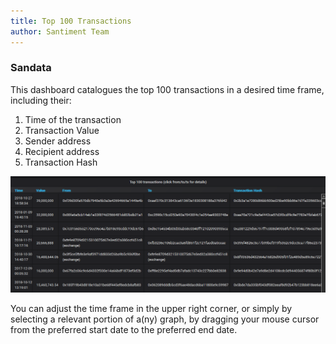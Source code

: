 ```yaml
---
title: Top 100 Transactions
author: Santiment Team
---
```


### Sandata

This dashboard catalogues the top 100 transactions in a desired time
frame, including their:

1.  Time of the transaction
2.  Transaction Value
3.  Sender address
4.  Recipient address
5.  Transaction Hash

![](3.png)

You can adjust the time frame in the upper right corner, or simply by
selecting a relevant portion of a(ny) graph, by dragging your mouse
cursor from the preferred start date to the preferred end date.
